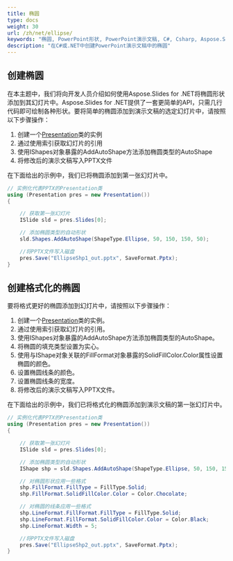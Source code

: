```yaml
---
title: 椭圆
type: docs
weight: 30
url: /zh/net/ellipse/
keywords: "椭圆, PowerPoint形状, PowerPoint演示文稿, C#, Csharp, Aspose.Slides for .NET"
description: "在C#或.NET中创建PowerPoint演示文稿中的椭圆"
---
```



## **创建椭圆**
在本主题中，我们将向开发人员介绍如何使用Aspose.Slides for .NET将椭圆形状添加到其幻灯片中。Aspose.Slides for .NET提供了一套更简单的API，只需几行代码即可绘制各种形状。要将简单的椭圆添加到演示文稿的选定幻灯片中，请按照以下步骤操作：

1. 创建一个[Presentation](https://reference.aspose.com/slides/net/aspose.slides/presentation)类的实例
1. 通过使用索引获取幻灯片的引用
1. 使用IShapes对象暴露的AddAutoShape方法添加椭圆类型的AutoShape
1. 将修改后的演示文稿写入PPTX文件

在下面给出的示例中，我们已将椭圆添加到第一张幻灯片中。

```c#
// 实例化代表PPTX的Presentation类
using (Presentation pres = new Presentation())
{

    // 获取第一张幻灯片
    ISlide sld = pres.Slides[0];

    // 添加椭圆类型的自动形状
    sld.Shapes.AddAutoShape(ShapeType.Ellipse, 50, 150, 150, 50);

    //将PPTX文件写入磁盘
    pres.Save("EllipseShp1_out.pptx", SaveFormat.Pptx);
}
```



## **创建格式化的椭圆**
要将格式更好的椭圆添加到幻灯片中，请按照以下步骤操作：

1. 创建一个[Presentation](https://reference.aspose.com/slides/net/aspose.slides/presentation)类的实例。
1. 通过使用索引获取幻灯片的引用。
1. 使用IShapes对象暴露的AddAutoShape方法添加椭圆类型的AutoShape。
1. 将椭圆的填充类型设置为实心。
1. 使用与IShape对象关联的FillFormat对象暴露的SolidFillColor.Color属性设置椭圆的颜色。
1. 设置椭圆线条的颜色。
1. 设置椭圆线条的宽度。
1. 将修改后的演示文稿写入PPTX文件。

在下面给出的示例中，我们已将格式化的椭圆添加到演示文稿的第一张幻灯片中。

```c#
// 实例化代表PPTX的Presentation类
using (Presentation pres = new Presentation())
{

    // 获取第一张幻灯片
    ISlide sld = pres.Slides[0];

    // 添加椭圆类型的自动形状
    IShape shp = sld.Shapes.AddAutoShape(ShapeType.Ellipse, 50, 150, 150, 50);

    // 对椭圆形状应用一些格式
    shp.FillFormat.FillType = FillType.Solid;
    shp.FillFormat.SolidFillColor.Color = Color.Chocolate;

    // 对椭圆的线条应用一些格式
    shp.LineFormat.FillFormat.FillType = FillType.Solid;
    shp.LineFormat.FillFormat.SolidFillColor.Color = Color.Black;
    shp.LineFormat.Width = 5;

    //将PPTX文件写入磁盘
    pres.Save("EllipseShp2_out.pptx", SaveFormat.Pptx);
}
```